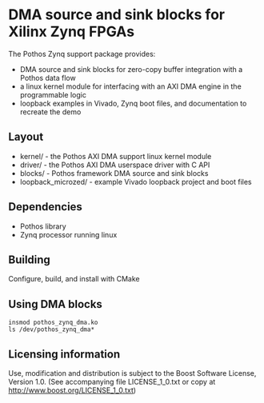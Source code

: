 # DMA source and sink blocks for Xilinx Zynq FPGAs

The Pothos Zynq support package provides:

* DMA source and sink blocks for zero-copy buffer integration with a Pothos data flow
* a linux kernel module for interfacing with an AXI DMA engine in the programmable logic
* loopback examples in Vivado, Zynq boot files, and documentation to recreate the demo

## Layout

* kernel/ - the Pothos AXI DMA support linux kernel module
* driver/ - the Pothos AXI DMA userspace driver with C API
* blocks/ - Pothos framework DMA source and sink blocks
* loopback_microzed/ - example Vivado loopback project and boot files

## Dependencies

* Pothos library
* Zynq processor running linux

## Building

Configure, build, and install with CMake

## Using DMA blocks

```
insmod pothos_zynq_dma.ko
ls /dev/pothos_zynq_dma*
```

## Licensing information

Use, modification and distribution is subject to the Boost Software
License, Version 1.0. (See accompanying file LICENSE_1_0.txt or copy at
http://www.boost.org/LICENSE_1_0.txt)
